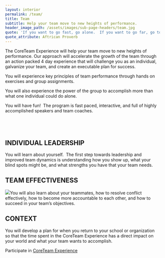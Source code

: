 ```yaml
---
layout: interior
permalink: /team/
title: Team
subtitle: Help your team move to new heights of performance.
header_image_path: /assets/images/sub-page-headers/team.jpg
quote: 'If you want to go fast, go alone.  If you want to go far, go together.'
quote_attribute: Aftrican Proverb
---
```



The CoreTeam Experience will help your team move to new heights of performance. Our approach will accelerate the growth of the team through an action packed 4 day experience that will challenge you as an individual, galvanize your team, and create an executable plan for success.

You will experience key principles of team performance through hands on exercises and group assignments.&nbsp;

You will also experience the power of the group to accomplish more than what one individual could do alone.

You will have fun!&nbsp; The program is fast paced, interactive, and full of highly accomplished speakers and team coaches.

## &nbsp;

## **INDIVIDUAL LEADERSHIP**

You will learn about yourself.&nbsp; The first step towards leadership and improved team dynamics is understanding how you show up, what your blind spots might be, and what strengths you have that your team needs.

## TEAM EFFECTIVENESS

![](file:///C:/Users/Tamra/AppData/Local/Temp/msohtmlclip1/01/clip_image002.png)You will also learn about your teammates, how to resolve conflict effectively, how to become more accountable to each other, and how to succeed in your team’s objectives.

## CONTEXT

You will develop a plan for when you return to your school or organization so that the time spent in the CoreTeam Experience has a direct impact on your world and what your team wants to accomplish.

<div class="btn">Participate in <a href="http://coreteamexperience.com/" target="blank">CoreTeam Experience</a></div>